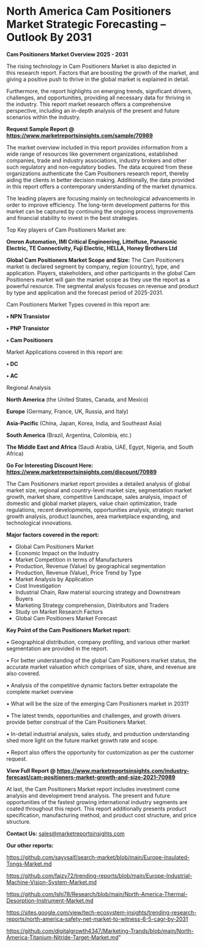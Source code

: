 # North America Cam Positioners Market Strategic Forecasting – Outlook By 2031

<Strong> Cam Positioners Market Overview 2025 - 2031</strong>

The rising technology in Cam Positioners Market is also depicted in this research report. Factors that are boosting the growth of the market, and giving a positive push to thrive in the global market is explained in detail.

Furthermore, the report highlights on emerging trends, significant drivers, challenges, and opportunities, providing all necessary data for thriving in the industry. This report market research offers a comprehensive perspective, including an in-depth analysis of the present and future scenarios within the industry.

<strong>Request Sample Report @ <a href=https://www.marketreportsinsights.com/sample/70989>https://www.marketreportsinsights.com/sample/70989</a></strong>

The market overview included in this report provides information from a wide range of resources like government organizations, established companies, trade and industry associations, industry brokers and other such regulatory and non-regulatory bodies. The data acquired from these organizations authenticate the Cam Positioners research report, thereby aiding the clients in better decision making. Additionally, the data provided in this report offers a contemporary understanding of the market dynamics.

The leading players are focusing mainly on technological advancements in order to improve efficiency. The long-term development patterns for this market can be captured by continuing the ongoing process improvements and financial stability to invest in the best strategies.

Top Key players of Cam Positioners Market are:

<strong>Omron Automation, IMI Critical Engineering, Littelfuse, Panasonic Electric, TE Connectivity, Fuji Electric, HELLA, Honey Brothers Ltd</strong>

<strong><b>Global Cam Positioners Market Scope and Size:</b></strong>
The Cam Positioners market is declared segment by company, region (country), type, and application. Players, stakeholders, and other participants in the global Cam Positioners market will gain the market scope as they use the report as a powerful resource. The segmental analysis focuses on revenue and product by type and application and the forecast period of 2025-2031.

Cam Positioners Market Types covered in this report are:

<strong>• NPN Transistor

• PNP Transistor

• Cam Positioners</strong>

Market Applications covered in this report are:

<strong>• DC

• AC</strong> 

Regional Analysis

<strong>North America</strong> (the United States, Canada, and Mexico)

<strong>Europe</strong> (Germany, France, UK, Russia, and Italy)

<strong>Asia-Pacific</strong> (China, Japan, Korea, India, and Southeast Asia)

<strong>South America</strong> (Brazil, Argentina, Colombia, etc.)

<strong>The Middle East and Africa</strong> (Saudi Arabia, UAE, Egypt, Nigeria, and South Africa)

<strong>Go For Interesting Discount Here: <a href=https://www.marketreportsinsights.com/discount/70989>https://www.marketreportsinsights.com/discount/70989</a></strong>

The Cam Positioners market report provides a detailed analysis of global market size, regional and country-level market size, segmentation market growth, market share, competitive Landscape, sales analysis, impact of domestic and global market players, value chain optimization, trade regulations, recent developments, opportunities analysis, strategic market growth analysis, product launches, area marketplace expanding, and technological innovations.

<strong><b>Major factors covered in the report:</b></strong>
<ul>
  <li>Global Cam Positioners Market </li>
  <li>Economic Impact on the Industry</li>
  <li>Market Competition in terms of Manufacturers</li>
  <li>Production, Revenue (Value) by geographical segmentation</li>
  <li>Production, Revenue (Value), Price Trend by Type</li>
  <li>Market Analysis by Application</li>
  <li>Cost Investigation</li>
  <li>Industrial Chain, Raw material sourcing strategy and Downstream Buyers</li>
  <li>Marketing Strategy comprehension, Distributors and Traders</li>
  <li>Study on Market Research Factors</li>
  <li>Global Cam Positioners Market Forecast</li>
</ul>

<strong><b>Key Point of the Cam Positioners Market report:</b></strong>

• Geographical distribution, company profiling, and various other market segmentation are provided in the report.

• For better understanding of the global Cam Positioners market status, the accurate market valuation which comprises of size, share, and revenue are also covered.

• Analysis of the competitive dynamic factors better extrapolate the complete market overview

• What will be the size of the emerging Cam Positioners market in 2031?

• The latest trends, opportunities and challenges, and growth drivers provide better construal of the Cam Positioners Market.

• In-detail industrial analysis, sales study, and production understanding shed more light on the future market growth rate and scope.

• Report also offers the opportunity for customization as per the customer request.

<strong><b>View Full Report @ <a href=https://www.marketreportsinsights.com/industry-forecast/cam-positioners-market-growth-and-size-2021-70989>https://www.marketreportsinsights.com/industry-forecast/cam-positioners-market-growth-and-size-2021-70989</a></b></strong>


At last, the Cam Positioners Market report includes investment come analysis and development trend analysis. The present and future opportunities of the fastest growing international industry segments are coated throughout this report. This report additionally presents product specification, manufacturing method, and product cost structure, and price structure.

<strong>Contact Us:</strong>
sales@marketreportsinsights.com

<strong>Our other reports:</strong>

<a href=https://github.com/sayysaif/search-market/blob/main/Europe-Insulated-Tongs-Market.md>https://github.com/sayysaif/search-market/blob/main/Europe-Insulated-Tongs-Market.md</a>

<a href=https://github.com/faizy72/trending-reports/blob/main/Europe-Industrial-Machine-Vision-System-Market.md>https://github.com/faizy72/trending-reports/blob/main/Europe-Industrial-Machine-Vision-System-Market.md</a>

<a href=https://github.com/Ishi78/Research/blob/main/North-America-Thermal-Desorption-Instrument-Market.md>https://github.com/Ishi78/Research/blob/main/North-America-Thermal-Desorption-Instrument-Market.md</a>

<a href=https://sites.google.com/view/tech-ecosystem-insights/trending-research-reports/north-america-safety-net-market-to-witness-6-5-cagr-by-2031>https://sites.google.com/view/tech-ecosystem-insights/trending-research-reports/north-america-safety-net-market-to-witness-6-5-cagr-by-2031</a>

<a href=https://github.com/digitalgrowth4347/Marketing-Trands/blob/main/North-America-Titanium-Nitride-Target-Market.md>https://github.com/digitalgrowth4347/Marketing-Trands/blob/main/North-America-Titanium-Nitride-Target-Market.md</a>"

